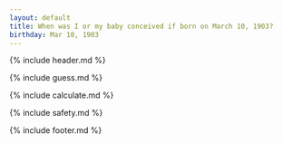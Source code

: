 ```yaml
---
layout: default
title: When was I or my baby conceived if born on March 10, 1903?
birthday: Mar 10, 1903
---
```


{% include header.md %}

{% include guess.md %}

{% include calculate.md %}

{% include safety.md %}

{% include footer.md %}



